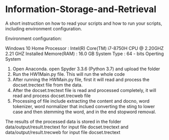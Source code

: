 # Information-Storage-and-Retrieval
A short instruction on how to read your scripts and how to run your scripts, including environment configuration.

Environment configuration:

Windows 10 Home
Processor : Intel(R) Core(TM) i7-8750H CPU @ 2.20GHZ 2.21 GHZ
Installed Memore(RAM) : 16.0 GB
System Type : 64 - bits Operting System

1. Open Anaconda. open Spyder 3.3.6 (Python 3.7) and upload the folder 
2. Run the HW1Main.py file. This will run the whole code
3. After running the HWMain.py file, first it will read and process the docset.trectext file from the data.
4. After the docset.trectext file is read and processed completely, it will read and process docset.trecweb file
5. Processing of file include extracting the content and docno, word tokenizer, word normalizer that inclued converting the sting to lower case and then stemming the word, and in the end stopword removal.

The results of the processed data is stored in the folder data/output/result.trectext for input file docset.trectext and data/output/result.trecweb for input file docset.trectext
